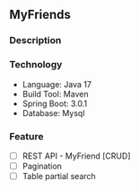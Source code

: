 ## MyFriends
### Description

### Technology
* Language: Java 17
* Build Tool: Maven
* Spring Boot: 3.0.1
* Database: Mysql

### Feature
- [ ] REST API - MyFriend [CRUD]
- [ ] Pagination
- [ ] Table partial search
